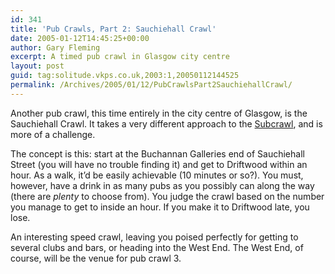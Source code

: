 ```yaml
---
id: 341
title: 'Pub Crawls, Part 2: Sauchiehall Crawl'
date: 2005-01-12T14:45:25+00:00
author: Gary Fleming
excerpt: A timed pub crawl in Glasgow city centre
layout: post
guid: tag:solitude.vkps.co.uk,2003:1,20050112144525
permalink: /Archives/2005/01/12/PubCrawlsPart2SauchiehallCrawl/
---
```

Another pub crawl, this time entirely in the city centre of Glasgow, is the Sauchiehall Crawl. It takes a very different approach to the [Subcrawl](/Archives/2005/01/11/PubCrawlsPart1Subcrawl), and is more of a challenge.

The concept is this: start at the Buchannan Galleries end of Sauchiehall Street (you will have no trouble finding it) and get to Driftwood within an hour. As a walk, it&#8217;d be easily achievable (10 minutes or so?). You must, however, have a drink in as many pubs as you possibly can along the way (there are _plenty_ to choose from). You judge the crawl based on the number you manage to get to inside an hour. If you make it to Driftwood late, you lose.

An interesting speed crawl, leaving you poised perfectly for getting to several clubs and bars, or heading into the West End. The West End, of course, will be the venue for pub crawl 3.